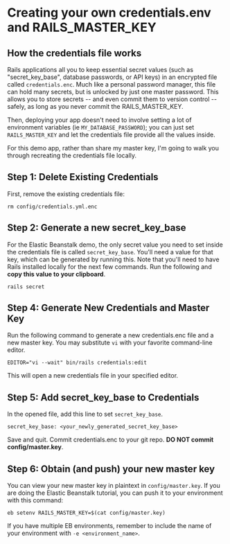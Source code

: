 # Creating your own credentials.env and RAILS_MASTER_KEY

## How the credentials file works
Rails applications all you to keep essential secret values (such as "secret_key_base", database passwords, or API keys) in an encrypted file called `credentials.enc`.  Much like a personal password manager, this file can hold many secrets, but is unlocked by just one master password.  This allows you to store secrets -- and even commit them to version control -- safely, as long as you never commit the RAILS_MASTER_KEY.  

Then, deploying your app doesn't need to involve setting a lot of environment variables (ie `MY_DATABASE_PASSWORD`); you can just set  `RAILS_MASTER_KEY` and let the credentials file provide all the values inside.

For this demo app, rather than share my master key, I'm going to walk you through recreating the credentials file locally.

## Step 1: Delete Existing Credentials

First, remove the existing credentials file:

```
rm config/credentials.yml.enc
```

## Step 2: Generate a new secret_key_base
For the Elastic Beanstalk demo, the only secret value you need to set inside the credentials file is called `secret_key_base`.  You'll need a value for that key, which can be generated by running this.  Note that you'll need to have Rails installed locally for the next few commands.  Run the following and **copy this value to your clipboard**.
```
rails secret
```

## Step 4: Generate New Credentials and Master Key

Run the following command to generate a new credentials.enc file and a new master key.  You may substitute `vi` with your favorite command-line editor.

```
EDITOR="vi --wait" bin/rails credentials:edit
```

This will open a new credentials file in your specified editor.

## Step 5: Add secret_key_base to Credentials

In the opened file, add this line to set `secret_key_base`.

```
secret_key_base: <your_newly_generated_secret_key_base>
```

Save and quit.  Commit credentials.enc to your git repo.  **DO NOT commit config/master.key**.

## Step 6: Obtain (and push) your new master key 

You can view your new master key in plaintext in `config/master.key`.  If you are doing the Elastic Beanstalk tutorial, you can push it to your environment with this command:

```
eb setenv RAILS_MASTER_KEY=$(cat config/master.key)
```

If you have multiple EB environments, remember to include the name of your environment with `-e <environment_name>`.

